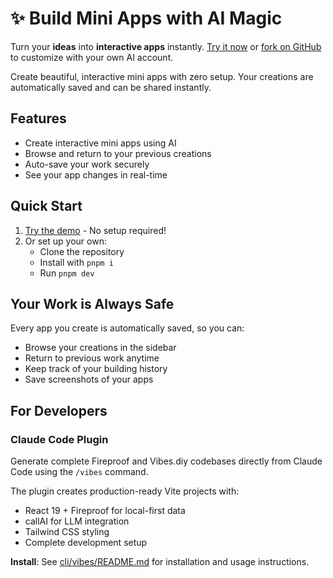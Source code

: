 # ✨ Build Mini Apps with AI Magic

Turn your **ideas** into **interactive apps** instantly. [Try it now](https://vibes.diy/) or [fork on GitHub](https://github.com/VibesDIY/vibes.diy) to customize with your own AI account.

Create beautiful, interactive mini apps with zero setup. Your creations are automatically saved and can be shared instantly.

## Features

- Create interactive mini apps using AI
- Browse and return to your previous creations
- Auto-save your work securely
- See your app changes in real-time

## Quick Start

1. [Try the demo](https://vibes.diy/) - No setup required!
2. Or set up your own:
   - Clone the repository
   - Install with `pnpm i`
   - Run `pnpm dev`

## Your Work is Always Safe

Every app you create is automatically saved, so you can:

- Browse your creations in the sidebar
- Return to previous work anytime
- Keep track of your building history
- Save screenshots of your apps

## For Developers

### Claude Code Plugin

Generate complete Fireproof and Vibes.diy codebases directly from Claude Code using the `/vibes` command.

The plugin creates production-ready Vite projects with:
- React 19 + Fireproof for local-first data
- callAI for LLM integration
- Tailwind CSS styling
- Complete development setup

**Install**: See [cli/vibes/README.md](cli/vibes/README.md) for installation and usage instructions.

